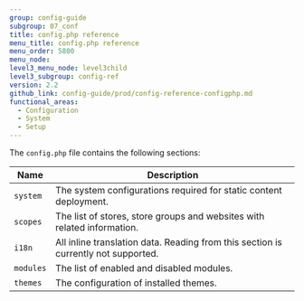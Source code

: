 ```yaml
---
group: config-guide
subgroup: 07_conf
title: config.php reference
menu_title: config.php reference
menu_order: 5800
menu_node:
level3_menu_node: level3child
level3_subgroup: config-ref
version: 2.2
github_link: config-guide/prod/config-reference-configphp.md
functional_areas:
  - Configuration
  - System
  - Setup
---
```


The `config.php` file contains the following sections:

| Name      | Description                                                                         |
| --------- | ----------------------------------------------------------------------------------- |
| `system`  | The system configurations required for static content deployment.                   |
| `scopes`  | The list of stores, store groups and websites with related information.             |
| `i18n`    | All inline translation data. Reading from this section is currently not supported.  |
| `modules` | The list of enabled and disabled modules.                                           |
| `themes`  | The configuration of installed themes.                                              |
